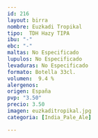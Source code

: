 ```yaml
---
id: 216
layout: birra
nombre: Euzkadi Tropikal
tipo:  TDH Hazy TIPA
ibu: "-"
ebc: "-"
maltas: No Especificado
lupulos: No Especificado
levaduras: No Especificado
formato: Botella 33cl.
volumen:  9.4 %
alergenos: 
origen: España
pvp: "3.50"
precio: 3.50
imagen: euzkaditropikal.jpg
categoria: [India_Pale_Ale]

---
```

